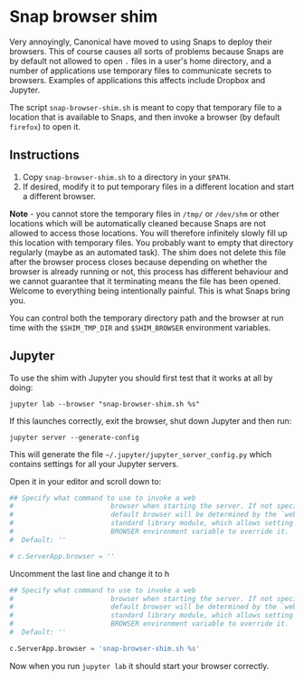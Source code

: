 # Snap browser shim

Very annoyingly, Canonical have moved to using Snaps to deploy their browsers.  This of course causes all sorts of problems because Snaps are by default not allowed to open `.` files in a user's home directory, and a number of applications use temporary files to communicate secrets to browsers. Examples of applications this affects include Dropbox and Jupyter.

The script `snap-browser-shim.sh` is meant to copy that temporary file to a location that is available to Snaps, and then invoke a browser (by default `firefox`) to open it.

## Instructions

1. Copy  `snap-browser-shim.sh` to a directory in your `$PATH`.
2. If desired, modify it to put temporary files in a different location and start a different browser.

**Note** - you cannot store the temporary files in `/tmp/` or `/dev/shm` or other locations which will be automatically cleaned because Snaps are not allowed to access those locations. You will therefore infinitely slowly fill up this location with temporary files. You probably want to empty that directory regularly (maybe as an automated task).  The shim does not delete this file after the browser process closes because depending on whether the browser is already running or not, this process has different behaviour and we cannot guarantee that it terminating means the file has been opened. Welcome to everything being intentionally painful.  This is what Snaps bring you.

You can control both the temporary directory path and the browser at run time with the `$SHIM_TMP_DIR` and `$SHIM_BROWSER` environment variables.

## Jupyter

To use the shim with Jupyter you should first test that it works at all by doing:

```
jupyter lab --browser "snap-browser-shim.sh %s"
```

If this launches correctly, exit the browser, shut down Jupyter and then run:

```
jupyter server --generate-config
```

This will generate the file `~/.jupyter/jupyter_server_config.py` which contains settings for all your Jupyter servers. 

Open it in your editor and scroll down to:

```python
## Specify what command to use to invoke a web
#                        browser when starting the server. If not specified, the
#                        default browser will be determined by the `webbrowser`
#                        standard library module, which allows setting of the
#                        BROWSER environment variable to override it.
#  Default: ''

# c.ServerApp.browser = ''
```

Uncomment the last line and change it to h
```python
## Specify what command to use to invoke a web
#                        browser when starting the server. If not specified, the
#                        default browser will be determined by the `webbrowser`
#                        standard library module, which allows setting of the
#                        BROWSER environment variable to override it.
#  Default: ''

c.ServerApp.browser = 'snap-browser-shim.sh %s' 
```

Now when you run `jupyter lab` it should start your browser correctly.
